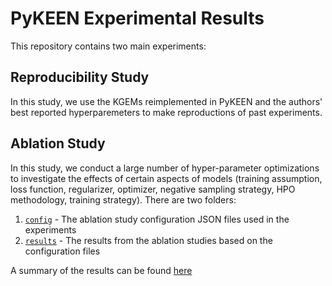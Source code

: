 # PyKEEN Experimental Results

This repository contains two main experiments:

## Reproducibility Study

In this study, we use the KGEMs reimplemented in PyKEEN and the authors' best
reported hyperparemeters to make reproductions of past experiments.

## Ablation Study

In this study, we conduct a large number of hyper-parameter optimizations to
investigate the effects of certain aspects of models (training assumption,
loss function, regularizer, optimizer, negative sampling strategy, HPO
methodology, training strategy). There are two folders:

1. [`config`](/ablation/config) - The ablation study configuration JSON files
   used in the experiments
2. [`results`](/ablation/config) - The results from the ablation studies based
   on the configuration files

A summary of the results can be found [here](/ablation/results/_results/README.md)
